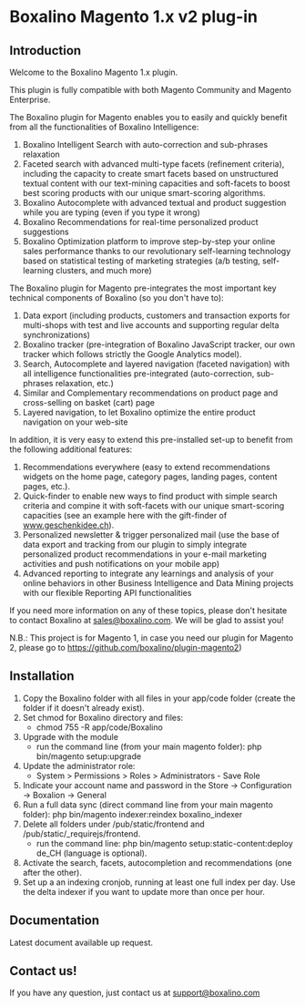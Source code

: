 # Boxalino Magento 1.x v2 plug-in

## Introduction

Welcome to the Boxalino Magento 1.x plugin.

This plugin is fully compatible with both Magento Community and Magento Enterprise.

The Boxalino plugin for Magento enables you to easily and quickly benefit from all the functionalities of Boxalino Intelligence:

1. Boxalino Intelligent Search with auto-correction and sub-phrases relaxation
2. Faceted search with advanced multi-type facets (refinement criteria), including the capacity to create smart facets based on unstructured textual content with our text-mining capacities and soft-facets to boost best scoring products with our unique smart-scoring algorithms.
3. Boxalino Autocomplete with advanced textual and product suggestion while you are typing (even if you type it wrong)
4. Boxalino Recommendations for real-time personalized product suggestions
5. Boxalino Optimization platform to improve step-by-step your online sales performance thanks to our revolutionary self-learning technology based on statistical testing of marketing strategies (a/b testing, self-learning clusters, and much more)

The Boxalino plugin for Magento pre-integrates the most important key technical components of Boxalino (so you don't have to):

1. Data export (including products, customers and transaction exports for multi-shops with test and live accounts and supporting regular delta synchronizations)
2. Boxalino tracker (pre-integration of Boxalino JavaScript tracker, our own tracker which follows strictly the Google Analytics model).
3. Search, Autocomplete and layered navigation (faceted navigation) with all intelligence functionalities pre-integrated (auto-correction, sub-phrases relaxation, etc.)
4. Similar and Complementary recommendations on product page and cross-selling on basket (cart) page
5. Layered navigation, to let Boxalino optimize the entire product navigation on your web-site

In addition, it is very easy to extend this pre-installed set-up to benefit from the following additional features:

1. Recommendations everywhere (easy to extend recommendations widgets on the home page, category pages, landing pages, content pages, etc.).
2. Quick-finder to enable new ways to find product with simple search criteria and compine it with soft-facets with our unique smart-scoring capacities (see an example here with the gift-finder of www.geschenkidee.ch).
3. Personalized newsletter & trigger personalized mail (use the base of data export and tracking from our plugin to simply integrate personalized product recommendations in your e-mail marketing activities and push notifications on your mobile app)
4. Advanced reporting to integrate any learnings and analysis of your online behaviors in other Business Intelligence and Data Mining projects with our flexible Reporting API functionalities

If you need more information on any of these topics, please don't hesitate to contact Boxalino at sales@boxalino.com. We will be glad to assist you!

N.B.: This project is for Magento 1, in case you need our plugin for Magento 2, please go to https://github.com/boxalino/plugin-magento2)

## Installation

1. Copy the Boxalino folder with all files in your app/code folder (create the folder if it doesn't already exist).
2. Set chmod for Boxalino directory and files:
    * chmod 755 -R app/code/Boxalino
3. Upgrade with the module
	* run the command line (from your main magento folder): php bin/magento setup:upgrade
4. Update the administrator role:
    * System > Permissions > Roles > Administrators - Save Role
5. Indicate your account name and password in the Store -> Configuration -> Boxalion -> General
6. Run a full data sync (direct command line from your main magento folder): php bin/magento indexer:reindex boxalino_indexer
7. Delete all folders under /pub/static/frontend and /pub/static/_requirejs/frontend. 
    * run the command line: php bin/magento setup:static-content:deploy de_CH (language is optional).
8. Activate the search, facets, autocompletion and recommendations (one after the other).
9. Set up a an indexing cronjob, running at least one full index per day. Use the delta indexer if you want to update more than once per hour.

## Documentation

Latest document available up request.

## Contact us!

If you have any question, just contact us at support@boxalino.com